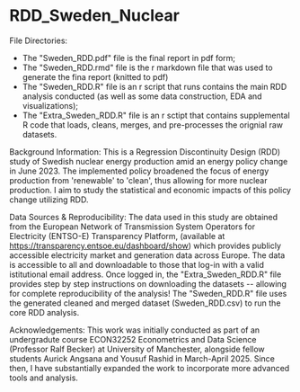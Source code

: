 # RDD_Sweden_Nuclear
File Directories:
- The "Sweden_RDD.pdf" file is the final report in pdf form;
- The "Sweden_RDD.rmd" file is the r markdown file that was used to generate the fina report (knitted to pdf)
- The "Sweden_RDD.R" file is an r script that runs contains the main RDD analysis conducted (as well as some data construction, EDA and visualizations);
- The "Extra_Sweden_RDD.R" file is an r sctipt that contains supplemental R code that loads, cleans, merges, and pre-processes the orignial raw datasets.

Background Information:
This is a Regression Discontinuity Design (RDD) study of Swedish nuclear energy production amid an energy policy change in June 2023. The implemented policy broadened the focus of energy production from 'renewable' to 'clean', thus allowing for more nuclear production. I aim to study the statistical and economic impacts of this policy change utilizing RDD.

Data Sources & Reproducibility:
The data used in this study are obtained from the European Network of Transmission System Operators for Electricity (ENTSO-E) Transparency Platform, (available at https://transparency.entsoe.eu/dashboard/show) which provides publicly accessible electricity market and generation data across Europe. The data is accessible to all and downloadable to those that log-in with a valid istitutional email address. Once logged in, the "Extra_Sweden_RDD.R" file provides step by step instructions on downloading the datasets -- allowing for complete reproducibility of the analysis! The "Sweden_RDD.R" file uses the generated cleaned and merged dataset (Sweden_RDD.csv) to run the core RDD analysis. 

Acknowledgements:
This work was initially conducted as part of an undergradute course ECON32252 Econometrics and Data Science (Professor Ralf Becker) at University of Manchester, alongside fellow students Aurick Angsana and Yousuf Rashid in March-April 2025. Since then, I have substantially expanded the work to incorporate more advanced tools and analysis. 
